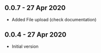 ## 0.0.7 - 27 Apr 2020

- Added File upload (check documentation)

## 0.0.4 - 27 Apr 2020

- Initial version

